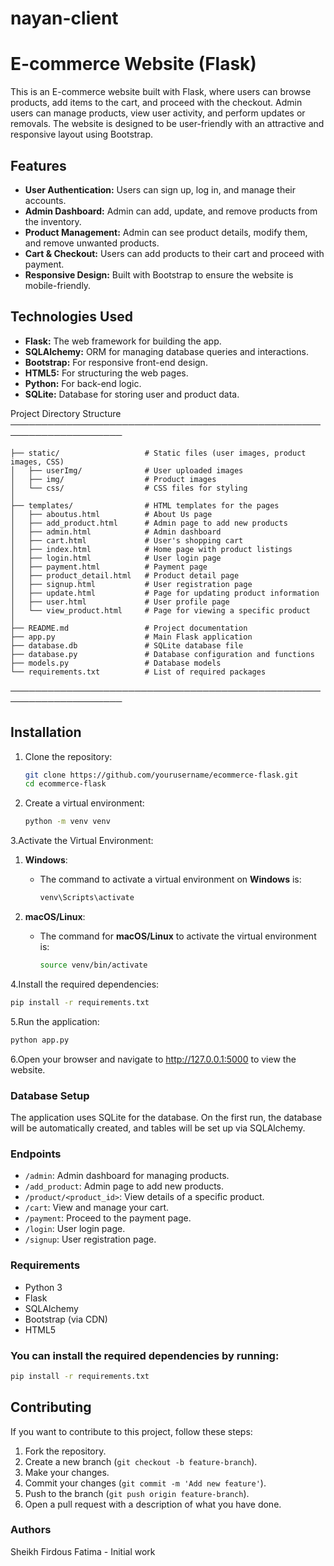 # nayan-client
# E-commerce Website (Flask)

This is an E-commerce website built with Flask, where users can browse products, add items to the cart, and proceed with the checkout. Admin users can manage products, view user activity, and perform updates or removals. The website is designed to be user-friendly with an attractive and responsive layout using Bootstrap.

## Features

- **User Authentication:** Users can sign up, log in, and manage their accounts.
- **Admin Dashboard:** Admin can add, update, and remove products from the inventory.
- **Product Management:** Admin can see product details, modify them, and remove unwanted products.
- **Cart & Checkout:** Users can add products to their cart and proceed with payment.
- **Responsive Design:** Built with Bootstrap to ensure the website is mobile-friendly.

## Technologies Used

- **Flask:** The web framework for building the app.
- **SQLAlchemy:** ORM for managing database queries and interactions.
- **Bootstrap:** For responsive front-end design.
- **HTML5:** For structuring the web pages.
- **Python:** For back-end logic.
- **SQLite:** Database for storing user and product data.

Project Directory Structure
────────────────────────────────────────────────────────────────────
```plaintext
├── static/                   # Static files (user images, product images, CSS)
│   ├── userImg/              # User uploaded images
│   ├── img/                  # Product images
│   └── css/                  # CSS files for styling
│
├── templates/                # HTML templates for the pages
│   ├── aboutus.html          # About Us page
│   ├── add_product.html      # Admin page to add new products
│   ├── admin.html            # Admin dashboard
│   ├── cart.html             # User's shopping cart
│   ├── index.html            # Home page with product listings
│   ├── login.html            # User login page
│   ├── payment.html          # Payment page
│   ├── product_detail.html   # Product detail page
│   ├── signup.html           # User registration page
│   ├── update.html           # Page for updating product information
│   ├── user.html             # User profile page
│   └── view_product.html     # Page for viewing a specific product
│
├── README.md                 # Project documentation
├── app.py                    # Main Flask application
├── database.db               # SQLite database file
├── database.py               # Database configuration and functions
├── models.py                 # Database models
└── requirements.txt          # List of required packages
```
────────────────────────────────────────────────────────────────────

## Installation

1. Clone the repository:

   ```bash
   git clone https://github.com/yourusername/ecommerce-flask.git
   cd ecommerce-flask
   ```
 
2. Create a virtual environment:
   ```bash
   python -m venv venv
   ```
3.Activate the Virtual Environment:
1. **Windows**:
   - The command to activate a virtual environment on **Windows** is:
     ```bash
     venv\Scripts\activate
     ```

2. **macOS/Linux**:
   - The command for **macOS/Linux** to activate the virtual environment is:
     ```bash
     source venv/bin/activate
     ```
4.Install the required dependencies:
  ```bash
  pip install -r requirements.txt
  ```
5.Run the application:
  ```bash
  python app.py
  ```
6.Open your browser and navigate to http://127.0.0.1:5000 to view the website.

### Database Setup
The application uses SQLite for the database. On the first run, the database will be automatically created, and tables will be set up via SQLAlchemy.

### Endpoints
- `/admin`: Admin dashboard for managing products.
- `/add_product`: Admin page to add new products.
- `/product/<product_id>`: View details of a specific product.
- `/cart`: View and manage your cart.
- `/payment`: Proceed to the payment page.
- `/login`: User login page.
- `/signup`: User registration page.

### Requirements
- Python 3
- Flask
- SQLAlchemy
- Bootstrap (via CDN)
- HTML5

### You can install the required dependencies by running:

```bash
pip install -r requirements.txt
```
## Contributing

If you want to contribute to this project, follow these steps:

1. Fork the repository.
2. Create a new branch (`git checkout -b feature-branch`).
3. Make your changes.
4. Commit your changes (`git commit -m 'Add new feature'`).
5. Push to the branch (`git push origin feature-branch`).
6. Open a pull request with a description of what you have done.

### Authors
Sheikh Firdous Fatima - Initial work





